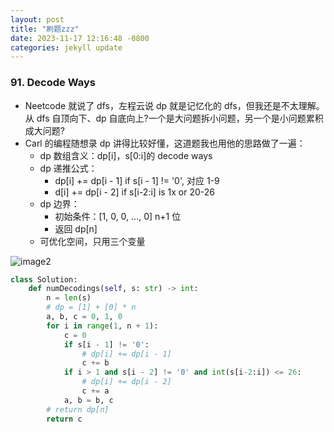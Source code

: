 ```yaml
---
layout: post
title: "刷题zzz"
date: 2023-11-17 12:16:48 -0800
categories: jekyll update
---
```


### 91. Decode Ways

- Neetcode 就说了 dfs，左程云说 dp 就是记忆化的 dfs，但我还是不太理解。从 dfs 自顶向下、dp 自底向上?一个是大问题拆小问题，另一个是小问题累积成大问题?
- Carl 的编程随想录 dp 讲得比较好懂，这道题我也用他的思路做了一遍：
  - dp 数组含义：dp[i]，s[0:i]的 decode ways
  - dp 递推公式：
    - dp[i] += dp[i - 1] if s[i - 1] != '0', 对应 1-9
    - d[i] += dp[i - 2] if s[i-2:i] is 1x or 20-26
  - dp 边界：
    - 初始条件：[1, 0, 0, ..., 0] n+1 位
    - 返回 dp[n]
  - 可优化空间，只用三个变量

![image2](https://giggling-ginger.github.io/docs/assets/IMG_0455.jpg)

```python
class Solution:
    def numDecodings(self, s: str) -> int:
        n = len(s)
        # dp = [1] + [0] * n
        a, b, c = 0, 1, 0
        for i in range(1, n + 1):
            c = 0
            if s[i - 1] != '0':
                # dp[i] += dp[i - 1]
                c += b
            if i > 1 and s[i - 2] != '0' and int(s[i-2:i]) <= 26:
                # dp[i] += dp[i - 2]
                c += a
            a, b = b, c
        # return dp[n]
        return c
```
